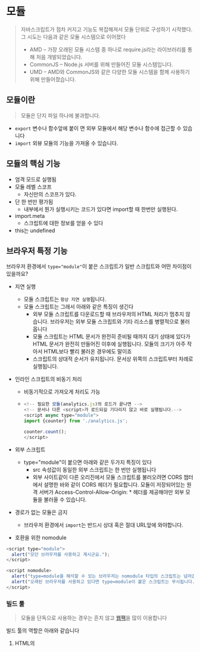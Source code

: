 # 모듈

> 자바스크립트가 점차 커지고 기능도 복잡해져서 모듈 단위로 구성하기 시작했다. 그 시도는 다음과 같은 모듈 시스템으로 이어졌다
>
> - AMD – 가장 오래된 모듈 시스템 중 하나로 require.js라는 라이브러리를 통해 처음 개발되었습니다.
> - CommonJS – Node.js 서버를 위해 만들어진 모듈 시스템입니다.
> - UMD – AMD와 CommonJS와 같은 다양한 모듈 시스템을 함께 사용하기 위해 만들어졌습니다.

## 모듈이란

> 모듈은 단지 파일 하나에 불과합니다.

- `export` 변수나 함수앞에 붙이 면 외부 모듈에서 해당 변수나 함수에 접근할 수 있습니다
- `import` 외뷰 모듈의 기능을 가져올 수 있습니다.

## 모듈의 핵심 기능

- 엄격 모드로 실행됨
- 모듈 레벨 스코프
  - 자신만의 스코프가 있다.
- 단 한 번만 평가됨
  - 내부에서 뭔가 실행시키는 코드가 있다면 import할 때 한번만 실행된다.
- import.meta
  - 스크립트에 대한 정보를 얻을 수 있다
- this는 undefined

## 브라우저 특정 기능

브라우저 환경에서 `type="module"`이 붙은 스크립트가 일반 스크립트와 어떤 차이점이 있을까요?

- 지연 실행
  - 모듈 스크립트는 `항상 지연 실행`됩니다.
  - 모듈 스크립트는 그래서 아래와 같은 특징이 생긴다
    - 외부 모듈 스크립트를 다운로드할 때 브라우저의 HTML 처리가 멈추지 않습니다. 브라우저는 외부 모듈 스크립트와 기타 리소스를 병렬적으로 불러옵니다
    - 모듈 스크립트는 HTML 문서가 완전히 준비될 때까지 대기 상태에 있다가 HTML 문서가 완전히 만들어진 이후에 실행됩니다. 모듈의 크기가 아주 작아서 HTML보다 빨리 불러온 경우에도 말이죠
    - 스크립트의 상대적 순서가 유지됩니다. 문서상 위쪽의 스크립트부터 차례로 실행됩니다.
- 인라인 스크립트의 비동기 처리

  - 비동기적으로 가져오게 처리도 가능
  - ```javascript
    <!-- 필요한 모듈(analytics.js)의 로드가 끝나면 -->
    <!-- 문서나 다른 <script>가 로드되길 기다리지 않고 바로 실행됩니다.-->
    <script async type="module">
    import {counter} from './analytics.js';

    counter.count();
    </script>
    ```

- 외부 스크립트
  - type="module"이 붙으면 아래와 같은 두가지 특징이 있다
    - src 속성값이 동일한 외부 스크립트는 한 번만 실행됩니다
    - 외부 사이트같이 다른 오리진에서 모듈 스크립트를 불러오려면 CORS 챕터에서 설명한 바와 같이 CORS 헤더가 필요합니다. 모듈이 저장되어있는 원격 서버가 Access-Control-Allow-Origin: \* 헤더를 제공해야만 외부 모듈을 불러올 수 있습니다.
- 경로가 없는 모듈은 금지
  - 브라우저 환경에서 `import`는 반드시 상대 혹은 절대 URL앞에 와야합니다.
- 호환을 위한 nomodule

```javascript
<script type="module">
  alert("모던 브라우저를 사용하고 계시군요.");
</script>

<script nomodule>
  alert("type=module을 해석할 수 있는 브라우저는 nomodule 타입의 스크립트는 넘어갑니다. 따라서 이 alert 문은 실행되지 않습니다.")
  alert("오래된 브라우저를 사용하고 있다면 type=module이 붙은 스크립트는 무시됩니다. 대신 이 alert 문이 실행됩니다.");
</script>
```

### 빌드 툴

> 모듈을 단독으로 사용하는 경우는 흔치 않고 [웹팩](https://webpack.js.org/)을 많이 이용합니다

빌드 툴의 역할은 아래와 같습니다

1. HTML의 <script type="module">에 넣을 ‘주요(main)’ 모듈(‘진입점’ 역할을 하는 모듈)을 선택합니다.
2. ‘주요’ 모듈에 의존하고 있는 모듈 분석을 시작으로 모듈 간의 의존 관계를 파악합니다.
3. 모듈 전체를 한데 모아 하나의 큰 파일을 만듭니다(설정에 따라 여러 개의 파일을 만드는 것도 가능합니다). 이 과정에서 import문이 번들러 내 함수로 대체되므로 기존 기능은 그대로 유지됩니다.
4. 이런 과정 중에 변형이나 최적화도 함께 수행됩니다.
   1. 도달 가능하지 않은 코드는 삭제됩니다.
   2. 내보내진 모듈 중 쓰임처가 없는 모듈을 삭제합니다(가지치기(tree-shaking)).
   3. console, debugger 같은 개발 관련 코드를 삭제합니다.
   4. 최신 자바스크립트 문법이 사용된 경우 바벨(Babel)을 사용해 동일한 기능을 하는 낮은 버전의 스크립트로 변환합니다.
   5. 공백 제거, 변수 이름 줄이기 등으로 산출물의 크기를 줄입니다.
